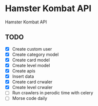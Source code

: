 # Hamster Kombat API

Hamster Kombat API



## TODO

- [x] Create custom user
- [x] Create category model
- [x] Create card model
- [x] Create level model
- [x] Create apis
- [X] Insert data
- [X] Create card crwaler
- [X] Create level crwaler
- [ ] Run crawlers in perodic time with celery
- [ ] Morse code daily